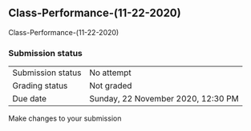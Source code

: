 <h2>Class-Performance-(11-22-2020)</h2>Class-Performance-(11-22-2020)<br />

<h3>Submission status</h3><table>
<tbody><tr>
<td>Submission status</td>
<td>No attempt</td>
</tr>
<tr>
<td>Grading status</td>
<td>Not graded</td>
</tr>
<tr>
<td>Due date</td>
<td>Sunday, 22 November 2020, 12:30 PM</td>
</tr>

</tbody>
</table>



Make changes to your submission



